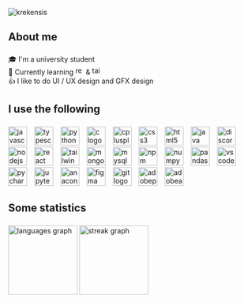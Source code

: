 <p align="left"> <img src="https://komarev.com/ghpvc/?username=krekensis&label=Profile%20views&color=5879fd&style=flat" alt="krekensis" /> </p>

<h2 align="left">About me</h2>

###

<p align="left">🎓 I'm a university student<br>🌱 Currently learning <img src="https://cdn.simpleicons.org/react/61DAFB" height="17" alt="react logo"  /> & <img src="https://cdn.simpleicons.org/tailwindcss/06B6D4" height="17" alt="tailwindcss logo"  /><br>👍 I like to do UI / UX design and GFX design</p>

###

<h2 align="left">I use the following</h2>

###

<div align="left">
  <img src="https://cdn.jsdelivr.net/gh/devicons/devicon/icons/javascript/javascript-original.svg" height="38" alt="javascript logo"  />
  <img width="7" />
  <img src="https://cdn.jsdelivr.net/gh/devicons/devicon/icons/typescript/typescript-original.svg" height="38" alt="typescript logo"  />
  <img width="7" />
  <img src="https://cdn.jsdelivr.net/gh/devicons/devicon/icons/python/python-original.svg" height="38" alt="python logo"  />
  <img width="7" />
  <img src="https://cdn.jsdelivr.net/gh/devicons/devicon/icons/c/c-original.svg" height="38" alt="c logo"  />
  <img width="7" />
  <img src="https://cdn.jsdelivr.net/gh/devicons/devicon/icons/cplusplus/cplusplus-original.svg" height="38" alt="cplusplus logo"  />
  <img width="7" />
  <img src="https://cdn.jsdelivr.net/gh/devicons/devicon/icons/css3/css3-original.svg" height="38" alt="css3 logo"  />
  <img width="7" />
  <img src="https://cdn.jsdelivr.net/gh/devicons/devicon/icons/html5/html5-original.svg" height="38" alt="html5 logo"  />
  <img width="7" />
  <img src="https://cdn.jsdelivr.net/gh/devicons/devicon/icons/java/java-original.svg" height="38" alt="java logo"  />
  <img width="7" />
  <img src="https://cdn.jsdelivr.net/gh/devicons/devicon/icons/discordjs/discordjs-original.svg" height="38" alt="discordjs logo"  />
  <img width="7" />
  <img src="https://cdn.simpleicons.org/nodedotjs/339933" height="38" alt="nodejs logo"  />
  <img width="7" />
  <img src="https://cdn.simpleicons.org/react/61DAFB" height="38" alt="react logo"  />
  <img width="7" />
  <img src="https://cdn.simpleicons.org/tailwindcss/06B6D4" height="38" alt="tailwindcss logo"  />
  <img width="7" />
  <img src="https://skillicons.dev/icons?i=mongodb" height="38" alt="mongodb logo"  />
  <img width="7" />
  <img src="https://skillicons.dev/icons?i=mysql" height="38" alt="mysql logo"  />
  <img width="7" />
  <img src="https://cdn.simpleicons.org/npm/CB3837" height="38" alt="npm logo"  />
  <img width="7" />
  <img src="https://cdn.jsdelivr.net/gh/devicons/devicon/icons/numpy/numpy-original.svg" height="38" alt="numpy logo"  />
  <img width="7" />
  <img src="https://cdn.jsdelivr.net/gh/devicons/devicon/icons/pandas/pandas-original.svg" height="38" alt="pandas logo"  />
  <img width="7" />
  <img src="https://cdn.jsdelivr.net/gh/devicons/devicon/icons/vscode/vscode-original.svg" height="38" alt="vscode logo"  />
  <img width="7" />
  <img src="https://cdn.jsdelivr.net/gh/devicons/devicon/icons/pycharm/pycharm-original.svg" height="38" alt="pycharm logo"  />
  <img width="7" />
  <img src="https://cdn.jsdelivr.net/gh/devicons/devicon/icons/jupyter/jupyter-original.svg" height="38" alt="jupyter logo"  />
  <img width="7" />
  <img src="https://cdn.jsdelivr.net/gh/devicons/devicon/icons/anaconda/anaconda-original.svg" height="38" alt="anaconda logo"  />
  <img width="7" />
  <img src="https://cdn.jsdelivr.net/gh/devicons/devicon/icons/figma/figma-original.svg" height="38" alt="figma logo"  />
  <img width="7" />
  <img src="https://skillicons.dev/icons?i=git" height="38" alt="git logo"  />
  <img width="7" />
  <img src="https://skillicons.dev/icons?i=ps" height="38" alt="adobephotoshop logo"  />
  <img width="7" />
  <img src="https://skillicons.dev/icons?i=ae" height="38" alt="adobeaftereffects logo"  />
</div>

###

<h2 align="left">Some statistics</h2>

###

<div align="left">
  <img src="https://github-readme-stats.vercel.app/api/top-langs?username=Krekensis&locale=en&hide_title=true&layout=compact&card_width=320&langs_count=10&theme=gotham&hide_border=true&order=2" height="140" alt="languages graph"  />
  <img src="https://streak-stats.demolab.com?user=Krekensis&locale=en&mode=daily&theme=gotham&hide_border=true&border_radius=5&order=3" height="140" alt="streak graph"  />
</div>

###

